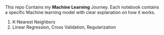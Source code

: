 This repo Contains my **Machine Learning** Journey.
Each notebook contains a specific Machine learning model with clear explanation on how it works. 

1. K-Nearest Neighbors
2. Linear Regression, Cross Validation, Regularization
